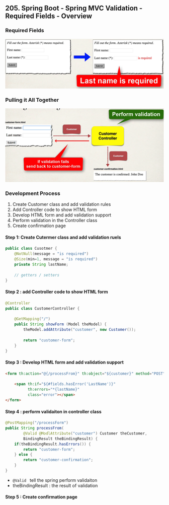 ## 205. Spring Boot - Spring MVC Validation - Required Fields - Overview

### Required Fields
![img.png](img.png)

### Pulling it All Together 
![img_1.png](img_1.png)

### Development Process 
1. Create Customer class and add validation rules 
2. Add Controller code to show HTML form 
3. Develop HTML form and add validation support 
4. Perform validation in the Controller class 
5. Create confirmation page


#### Step 1: Create Cutermer class and add validation ruels 

```java
public class Cusotmer {
    @NotNull(message = "is required")
    @Size(min=1, message = "is required")
    private String lastName; 
    
    // getters / setters
}
```

#### Step 2 : add Controller code to show HTML form 
```java
@Controller
public class CustomerController {
    
    @GetMapping("/")
    public String showForm (Model theModel) {
        theModel.addAttribute("customer", new Customer()); 
        
        return "customer-form"; 
    }
}
```

#### Step 3 : Develop HTML form and add validation support 
```html
<form th:action="@{/processFrom}" th:object="${customer}" method="POST">
    
    <span th:if="${#fields.hasError('LastName')}"
          th:errors="*{lastName}"
          class="error"></span>
</form>
```

#### Step 4 : perform validaiton in controller class 
```java
@PostMapping("/processForm")
public String processFrom(
        @Valid @ModlAttribute("customer") Customer theCustomer, 
        BindingResult theBindingResult) {
    if(theBindingResult.hasErrors()) {
        return "customer-form";
    } else {
        return "customer-confirmation"; 
    }
}

```
* `@Valid ` tell the spring perform validaiton 
* theBindingResult : the result of validation 


#### Step 5 : Create confirmation page 
